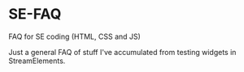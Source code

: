 # SE-FAQ
FAQ for SE coding (HTML, CSS and JS)


Just a general FAQ of stuff I've accumulated from testing widgets in StreamElements. 
